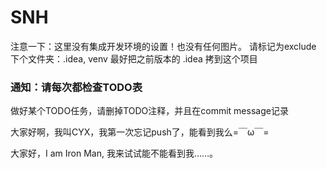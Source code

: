 # SNH

注意一下：这里没有集成开发环境的设置！也没有任何图片。
请标记为exclude 下个文件夹：.idea, venv
最好把之前版本的 .idea 拷到这个项目

### 通知：请每次都检查TODO表
做好某个TODO任务，请删掉TODO注释，并且在commit message记录

大家好啊，我叫CYX，我第一次忘记push了，能看到我么=￣ω￣=

大家好，I am Iron Man, 我来试试能不能看到我……。